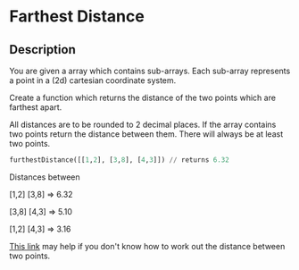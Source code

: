 # Farthest Distance

## Description

You are given a array which contains sub-arrays. Each sub-array represents a point in a (2d) cartesian coordinate system.

Create a function which returns the distance of the two points which are farthest apart.

All distances are to be rounded to 2 decimal places. If the array contains two points return the distance between them. There will always be at least two points.

```python
furthestDistance([[1,2], [3,8], [4,3]]) // returns 6.32
```

Distances between

[1,2] [3,8] => 6.32

[3,8] [4,3] => 5.10

[1,2] [4,3] => 3.16

[This link](http://www.purplemath.com/modules/distform.htm) may help if you don't know how to work out the distance between two points.
